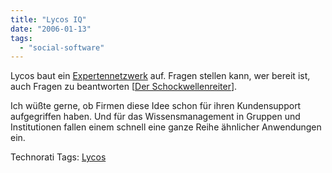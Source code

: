 ```yaml
---
title: "Lycos IQ"
date: "2006-01-13"
tags: 
  - "social-software"
---
```


Lycos baut ein [Expertennetzwerk](http://iq.lycos.de/) auf. Fragen stellen kann, wer bereit ist, auch Fragen zu beantworten \[[Der Schockwellenreiter](http://www.schockwellenreiter.de/2006/01/13.html#einExperteWerden)\].

Ich wüßte gerne, ob Firmen diese Idee schon für ihren Kundensupport aufgegriffen haben. Und für das Wissensmanagement in Gruppen und Institutionen fallen einem schnell eine ganze Reihe ähnlicher Anwendungen ein.

Technorati Tags: [Lycos](http://www.technorati.com/tag/Lycos)
